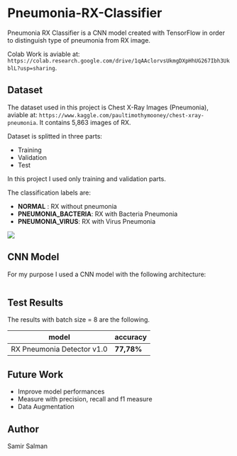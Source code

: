 # Pneumonia-RX-Classifier
Pneumonia RX Classifier is a CNN model created with TensorFlow in order to distinguish type of pneumonia from RX image. 

Colab Work is aviable at: ```https://colab.research.google.com/drive/1qAAclorvsUkmgDXpHhUG267Ibh3UkblL?usp=sharing```.

## Dataset
The dataset used in this project is Chest X-Ray Images (Pneumonia), aviable at: ```https://www.kaggle.com/paultimothymooney/chest-xray-pneumonia```.
It contains 5,863 images of RX.

Dataset is splitted in three parts:
- Training
- Validation
- Test

In this project I used only training and validation parts. 

The classification labels are:

- **NORMAL** : RX without pneumonia
- **PNEUMONIA_BACTERIA**: RX with Bacteria Pneumonia
- **PNEUMONIA_VIRUS**: RX with Virus Pneumonia

<img src="https://i.imgur.com/jZqpV51.png"/>


## CNN Model

For my purpose I used a CNN model with the following architecture:

<img src=""/>


## Test Results

The results with batch size = 8 are the following.

model  | accuracy 
--|--
RX Pneumonia Detector v1.0  | **77,78%** 


## Future Work

- Improve model performances
- Measure with precision, recall and f1 measure
- Data Augmentation


## Author

Samir Salman



